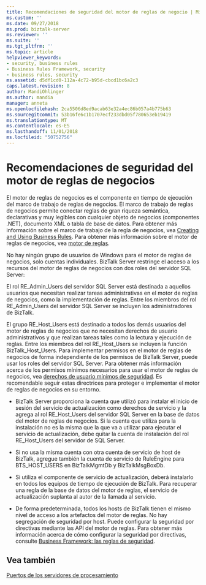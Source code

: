 ```yaml
---
title: Recomendaciones de seguridad del motor de reglas de negocio | Microsoft Docs
ms.custom: ''
ms.date: 09/27/2018
ms.prod: biztalk-server
ms.reviewer: ''
ms.suite: ''
ms.tgt_pltfrm: ''
ms.topic: article
helpviewer_keywords:
- security, business rules
- Business Rules Framework, security
- business rules, security
ms.assetid: d5df1cd0-112a-4c72-b95d-cbcd1bc6a2c3
caps.latest.revision: 8
author: MandiOhlinger
ms.author: mandia
manager: anneta
ms.openlocfilehash: 2ca5506d8ed9acab63e32a4ec86b057a4b775b63
ms.sourcegitcommit: 53b16fe6c1b1707ecf233dbd05f780653eb19419
ms.translationtype: MT
ms.contentlocale: es-ES
ms.lasthandoff: 11/01/2018
ms.locfileid: "50752756"
---
```

# <a name="business-rule-engine-security-recommendations"></a>Recomendaciones de seguridad del motor de reglas de negocios
El motor de reglas de negocios es el componente en tiempo de ejecución del marco de trabajo de reglas de negocios. El marco de trabajo de reglas de negocios permite conectar reglas de gran riqueza semántica, declarativas y muy legibles con cualquier objeto de negocios (componentes .NET), documento XML o tabla de base de datos. Para obtener más información sobre el marco de trabajo de la regla de negocios, vea [Creating and Using Business Rules](../core/creating-and-using-business-rules.md). Para obtener más información sobre el motor de reglas de negocios, vea [motor de reglas](../core/rule-engine.md).  
  
 No hay ningún grupo de usuarios de Windows para el motor de reglas de negocios, solo cuentas individuales. BizTalk Server restringe el acceso a los recursos del motor de reglas de negocios con dos roles del servidor SQL Server:  
  
 El rol RE_Admin_Users del servidor SQL Server está destinada a aquellos usuarios que necesitan realizar tareas administrativas en el motor de reglas de negocios, como la implementación de reglas. Entre los miembros del rol RE_Admin_Users del servidor SQL Server se incluyen los administradores de BizTalk.  
  
 El grupo RE_Host_Users está destinado a todos los demás usuarios del motor de reglas de negocios que no necesitan derechos de usuario administrativos y que realizan tareas tales como la lectura y ejecución de reglas. Entre los miembros del rol RE_Host_Users se incluyen la función BizTalk_Host_Users. Para implementar permisos en el motor de reglas de negocios de forma independiente de los permisos de BizTalk Server, puede usar los roles del servidor SQL Server. Para obtener más información acerca de los permisos mínimos necesarios para usar el motor de reglas de negocios, vea [derechos de usuario mínimos de seguridad](../core/minimum-security-user-rights.md). Es recomendable seguir estas directrices para proteger e implementar el motor de reglas de negocios en su entorno.  
  
-   BizTalk Server proporciona la cuenta que utilizó para instalar el inicio de sesión del servicio de actualización como derechos de servicio y la agrega al rol RE_Host_Users del servidor SQL Server en la base de datos del motor de reglas de negocios. Si la cuenta que utiliza para la instalación no es la misma que la que va a utilizar para ejecutar el servicio de actualización, debe quitar la cuenta de instalación del rol RE_Host_Users del servidor de SQL Server.  

-   Si no usa la misma cuenta con otra cuenta de servicio de host de BizTalk, agregue también la cuenta de servicio de RuleEngine para BTS_HOST_USERS en BizTalkMgmtDb y BizTalkMsgBoxDb.

-   Si utiliza el componente de servicio de actualización, deberá instalarlo en todos los equipos de tiempo de ejecución de BizTalk. Para recuperar una regla de la base de datos del motor de reglas, el servicio de actualización suplanta al autor de la llamada al servicio.  
  
-   De forma predeterminada, todos los hosts de BizTalk tienen el mismo nivel de acceso a los artefactos del motor de reglas. No hay segregación de seguridad por host. Puede configurar la seguridad por directivas mediante las API del motor de reglas. Para obtener más información acerca de cómo configurar la seguridad por directivas, consulte [Business Framework: las reglas de seguridad](../core/business-rules-framework-security.md).  
  
## <a name="see-also"></a>Vea también  
 [Puertos de los servidores de procesamiento](../core/ports-for-the-processing-servers.md)
